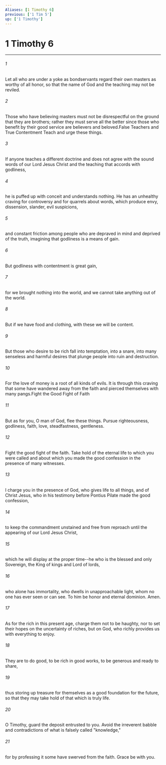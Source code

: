 ```yaml
---
Aliases: [1 Timothy 6]
previous: ['1 Tim 5']
up: ['1 Timothy']
---
```

# 1 Timothy 6

***

 

###### 1 
Let all who are under a yoke as bondservants regard their own masters as worthy of all honor, so that the name of God and the teaching may not be reviled. 
 

###### 2 
Those who have believing masters must not be disrespectful on the ground that they are brothers; rather they must serve all the better since those who benefit by their good service are believers and beloved.False Teachers and True Contentment
 Teach and urge these things. 
 

###### 3 
If anyone teaches a different doctrine and does not agree with the sound words of our Lord Jesus Christ and the teaching that accords with godliness, 
 

###### 4 
he is puffed up with conceit and understands nothing. He has an unhealthy craving for controversy and for quarrels about words, which produce envy, dissension, slander, evil suspicions, 
 

###### 5 
and constant friction among people who are depraved in mind and deprived of the truth, imagining that godliness is a means of gain. 
 

###### 6 
But godliness with contentment is great gain, 
 

###### 7 
for we brought nothing into the world, and we cannot take anything out of the world. 
 

###### 8 
But if we have food and clothing, with these we will be content. 
 

###### 9 
But those who desire to be rich fall into temptation, into a snare, into many senseless and harmful desires that plunge people into ruin and destruction. 
 

###### 10 
For the love of money is a root of all kinds of evils. It is through this craving that some have wandered away from the faith and pierced themselves with many pangs.Fight the Good Fight of Faith
 
 

###### 11 
But as for you, O man of God, flee these things. Pursue righteousness, godliness, faith, love, steadfastness, gentleness. 
 

###### 12 
Fight the good fight of the faith. Take hold of the eternal life to which you were called and about which you made the good confession in the presence of many witnesses. 
 

###### 13 
I charge you in the presence of God, who gives life to all things, and of Christ Jesus, who in his testimony before Pontius Pilate made the good confession, 
 

###### 14 
to keep the commandment unstained and free from reproach until the appearing of our Lord Jesus Christ, 
 

###### 15 
which he will display at the proper time--he who is the blessed and only Sovereign, the King of kings and Lord of lords, 
 

###### 16 
who alone has immortality, who dwells in unapproachable light, whom no one has ever seen or can see. To him be honor and eternal dominion. Amen.
 
 

###### 17 
As for the rich in this present age, charge them not to be haughty, nor to set their hopes on the uncertainty of riches, but on God, who richly provides us with everything to enjoy. 
 

###### 18 
They are to do good, to be rich in good works, to be generous and ready to share, 
 

###### 19 
thus storing up treasure for themselves as a good foundation for the future, so that they may take hold of that which is truly life.
 
 

###### 20 
O Timothy, guard the deposit entrusted to you. Avoid the irreverent babble and contradictions of what is falsely called "knowledge," 
 

###### 21 
for by professing it some have swerved from the faith.
 Grace be with you.
 
